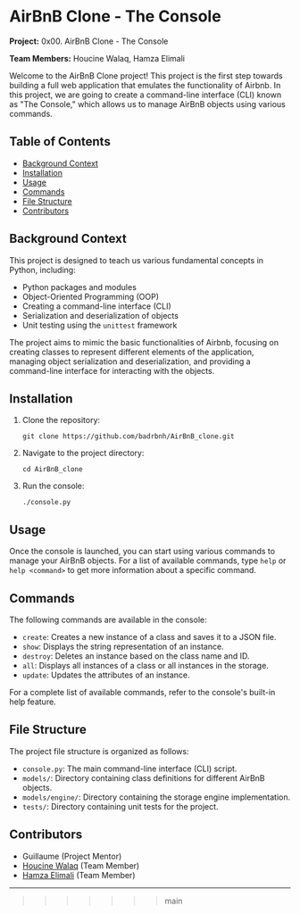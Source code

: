 # AirBnB Clone - The Console

**Project:** 0x00. AirBnB Clone - The Console 

**Team Members:** Houcine Walaq, Hamza Elimali

Welcome to the AirBnB Clone project! This project is the first step towards building a full web application that emulates the functionality of Airbnb. In this project, we are going to create a command-line interface (CLI) known as "The Console," which allows us to manage AirBnB objects using various commands.

## Table of Contents

- [Background Context](#background-context)
- [Installation](#installation)
- [Usage](#usage)
- [Commands](#commands)
- [File Structure](#file-structure)
- [Contributors](#contributors)

## Background Context

This project is designed to teach us various fundamental concepts in Python, including:

- Python packages and modules
- Object-Oriented Programming (OOP)
- Creating a command-line interface (CLI)
- Serialization and deserialization of objects
- Unit testing using the `unittest` framework

The project aims to mimic the basic functionalities of Airbnb, focusing on creating classes to represent different elements of the application, managing object serialization and deserialization, and providing a command-line interface for interacting with the objects.

## Installation

1. Clone the repository:
   ```
   git clone https://github.com/badrbnh/AirBnB_clone.git
   ```

2. Navigate to the project directory:
   ```
   cd AirBnB_clone
   ```

3. Run the console:
   ```
   ./console.py
   ```

## Usage

Once the console is launched, you can start using various commands to manage your AirBnB objects. For a list of available commands, type `help` or `help <command>` to get more information about a specific command.

## Commands

The following commands are available in the console:

- `create`: Creates a new instance of a class and saves it to a JSON file.
- `show`: Displays the string representation of an instance.
- `destroy`: Deletes an instance based on the class name and ID.
- `all`: Displays all instances of a class or all instances in the storage.
- `update`: Updates the attributes of an instance.

For a complete list of available commands, refer to the console's built-in help feature.

## File Structure

The project file structure is organized as follows:

- `console.py`: The main command-line interface (CLI) script.
- `models/`: Directory containing class definitions for different AirBnB objects.
- `models/engine/`: Directory containing the storage engine implementation.
- `tests/`: Directory containing unit tests for the project.

## Contributors

- Guillaume (Project Mentor)
- [Houcine Walaq](https://github.com/houcine200/) (Team Member)
- [Hamza Elimali](https://github.com/Reallynoobcoder/) (Team Member)

---
>>>>>>> main